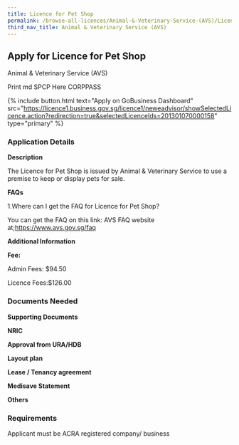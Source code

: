 ```yaml
---
title: Licence for Pet Shop
permalink: /browse-all-licences/Animal-&-Veterinary-Service-(AVS)/Licence-for-Pet-Shop
third_nav_title: Animal & Veterinary Service (AVS)
---
```


## Apply for Licence for Pet Shop

Animal & Veterinary Service (AVS)

Print md SPCP Here CORPPASS

{% include button.html text="Apply on GoBusiness Dashboard" src="https://licence1.business.gov.sg/licence1/neweadvisor/showSelectedLicence.action?redirection=true&selectedLicenceIds=201301070000158" type="primary" %}

### Application Details

<p><strong>Description</strong></p>
<p>The Licence for Pet Shop is issued by Animal & Veterinary Service to use a premise to keep or display pets for sale.</p>
<p><strong>FAQs</strong></p>
<p>1.Where can I get the FAQ for Licence for Pet Shop?</p>
<p>You can get the FAQ on this link: AVS FAQ website at;<a href="https://www.avs.gov.sg/faq">https://www.avs.gov.sg/faq</a></p>

**Additional Information**

<p><strong>Fee:</strong></p>
<p>Admin Fees: $94.50</p>
<p>Licence Fees:$126.00</p>

### Documents Needed

<p><strong>Supporting Documents</strong></p>
<p><strong>NRIC</strong></p>
<p><strong>Approval from URA/HDB</strong></p>
<p><strong>Layout plan</strong></p>
<p><strong>Lease / Tenancy agreement</strong></p>
<p><strong>Medisave Statement</strong></p>
<p><strong>Others</strong></p>

### Requirements

Applicant must be ACRA registered company/ business

